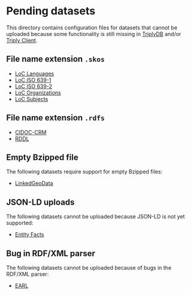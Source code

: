 # Pending datasets

This directory contains configuration files for datasets that cannot
be uploaded because some functionality is still missing in
[TriplyDB](https://triplydb.com) and/or [Triply
Client](https://triply.cc/docs/triply-client-js).

## File name extension `.skos`

  - [LoC Languages](loc-languages.json)
  - [LoC ISO 639-1](loc-iso639-1.json)
  - [LoC ISO 639-2](loc-iso639-2.json)
  - [LoC Organizations](loc-organizations.json)
  - [LoC Subjects](lcsh.json)

## File name extension `.rdfs`

  - [CIDOC-CRM](crm.json)
  - [RDDL](rddl.json)

## Empty Bzipped file

The following datasets require support for empty Bzipped files:

  - [LinkedGeoData](LinkedGeoData.json)

## JSON-LD uploads

The following datasets cannot be uploaded because JSON-LD is not yet
supported:

  - [Entity Facts](entity-facts.json)

## Bug in RDF/XML parser

The following datasets cannot be uploaded because of bugs in the
RDF/XML parser:

  - [EARL](earl.json)

